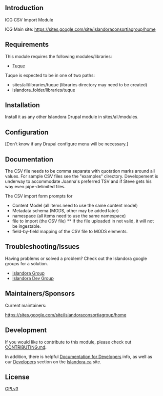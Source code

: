## Introduction

ICG CSV Import Module

ICG Main site:  https://sites.google.com/site/islandoraconsortiagroup/home


## Requirements

This module requires the following modules/libraries:

* [Tuque](https://github.com/islandora/tuque)

Tuque is expected to be in one of two paths:

* sites/all/libraries/tuque (libraries directory may need to be created)
* islandora_folder/libraries/tuque

## Installation

Install it as any other Islandora Drupal module in sites/all/modules.

## Configuration

[Don't know if any Drupal configure menu will be necessary.]

## Documentation

The CSV file needs to be comma separate with quotation marks around all values. For sample CSV files see the "examples" directory. Developement is underway to accommodate Joanna's preferred TSV and if Steve gets his way even pipe-delimited files.

The CSV import form prompts for
* Content Model (all items need to use the same content model)
* Metadata schema (MODS, other may be added later)
* namespace (all items need to use the same namespace)
* file to import (the CSV file)
** If the file uploaded in not valid, it will not be ingestable.
* field-by-field mapping of the CSV file to MODS elements.

## Troubleshooting/Issues

Having problems or solved a problem? Check out the Islandora google groups for a solution.

* [Islandora Group](https://groups.google.com/forum/?hl=en&fromgroups#!forum/islandora)
* [Islandora Dev Group](https://groups.google.com/forum/?hl=en&fromgroups#!forum/islandora-dev)

## Maintainers/Sponsors

Current maintainers:

https://sites.google.com/site/islandoraconsortiagroup/home

## Development

If you would like to contribute to this module, please check out [CONTRIBUTING.md](CONTRIBUTING.md). 

In addition, there is helpful [Documentation for Developers](https://github.com/Islandora/islandora/wiki#wiki-documentation-for-developers) info, as well as our [Developers](http://islandora.ca/developers) section on the [Islandora.ca](http://islandora.ca) site.

## License

[GPLv3](http://www.gnu.org/licenses/gpl-3.0.txt)


